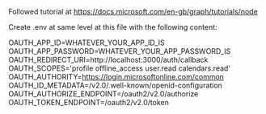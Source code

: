 Followed tutorial at https://docs.microsoft.com/en-gb/graph/tutorials/node  
  
Create .env at same level at this file with the following content:  
  
OAUTH_APP_ID=WHATEVER_YOUR_APP_ID_IS  
OAUTH_APP_PASSWORD=WHATEVER_YOUR_APP_PASSWORD_IS  
OAUTH_REDIRECT_URI=http://localhost:3000/auth/callback  
OAUTH_SCOPES='profile offline_access user.read calendars.read'  
OAUTH_AUTHORITY=https://login.microsoftonline.com/common  
OAUTH_ID_METADATA=/v2.0/.well-known/openid-configuration  
OAUTH_AUTHORIZE_ENDPOINT=/oauth2/v2.0/authorize  
OAUTH_TOKEN_ENDPOINT=/oauth2/v2.0/token  